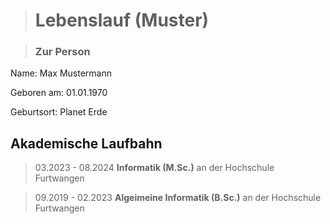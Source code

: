 > # Lebenslauf (Muster)

> ### Zur Person

Name: Max Mustermann

Geboren am: 01.01.1970

Geburtsort: Planet Erde

## Akademische Laufbahn

> 03.2023 - 08.2024 **Informatik (M.Sc.)** an der Hochschule Furtwangen

> 09.2019 - 02.2023 **Algeimeine Informatik (B.Sc.)** an der Hochschule Furtwangen
